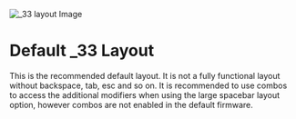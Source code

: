 ![_33 layout Image](https://i.imgur.com/1vxmk0F.png)

# Default _33 Layout

This is the recommended default layout. It is not a fully functional layout without backspace, tab, esc and so on. It is recommended to use combos to access the additional modifiers when using the large spacebar layout option, however combos are not enabled in the default firmware.
